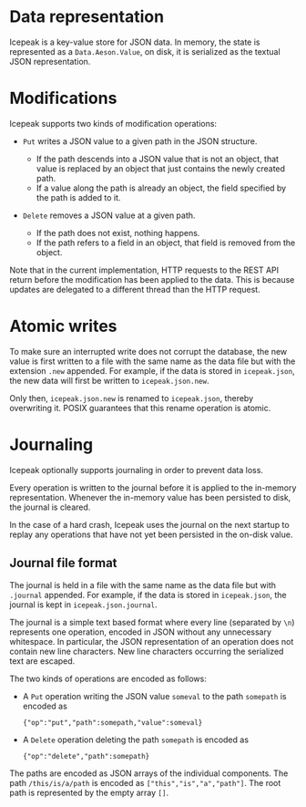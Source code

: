 # Data representation

Icepeak is a key-value store for JSON data. In memory, the state is represented
as a `Data.Aeson.Value`, on disk, it is serialized as the textual JSON
representation.

# Modifications

Icepeak supports two kinds of modification operations:

- `Put` writes a JSON value to a given path in the JSON structure.

  - If the path descends into a JSON value that is not an object, that value is
    replaced by an object that just contains the newly created path.
  - If a value along the path is already an object, the field specified by the
    path is added to it.

- `Delete` removes a JSON value at a given path.

  - If the path does not exist, nothing happens.
  - If the path refers to a field in an object, that field is removed from the
    object.

Note that in the current implementation, HTTP requests to the REST API return
before the modification has been applied to the data. This is because updates
are delegated to a different thread than the HTTP request.

# Atomic writes

To make sure an interrupted write does not corrupt the database, the new value
is first written to a file with the same name as the data file but with the
extension `.new` appended. For example, if the data is stored in `icepeak.json`,
the new data will first be written to `icepeak.json.new`.

Only then, `icepeak.json.new` is renamed to `icepeak.json`, thereby overwriting
it. POSIX guarantees that this rename operation is atomic.

# Journaling

Icepeak optionally supports journaling in order to prevent data loss.

Every operation is written to the journal before it is applied to the in-memory
representation. Whenever the in-memory value has been persisted to disk, the
journal is cleared.

In the case of a hard crash, Icepeak uses the journal on the next startup to
replay any operations that have not yet been persisted in the on-disk value.

## Journal file format

The journal is held in a file with the same name as the data file but with
`.journal` appended. For example, if the data is stored in `icepeak.json`, the
journal is kept in `icepeak.json.journal`.

The journal is a simple text based format where every line (separated by `\n`)
represents one operation, encoded in JSON without any unnecessary whitespace. In
particular, the JSON representation of an operation does not contain new line
characters. New line characters occurring the serialized text are escaped.

The two kinds of operations are encoded as follows:

- A `Put` operation writing the JSON value `someval` to the path `somepath` is encoded as

  ```
  {"op":"put","path":somepath,"value":someval}
  ```

- A `Delete` operation deleting the path `somepath` is encoded as

  ```
  {"op":"delete","path":somepath}
  ```

The paths are encoded as JSON arrays of the individual components. The path
`/this/is/a/path` is encoded as `["this","is","a","path"]`. The root path is
represented by the empty array `[]`.

